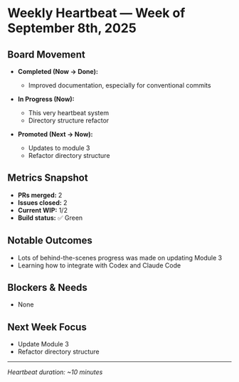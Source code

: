 # Weekly Heartbeat — Week of September 8th, 2025

## Board Movement
- **Completed (Now → Done):**
  - Improved documentation, especially for conventional commits

- **In Progress (Now):**
  - This very heartbeat system
  - Directory structure refactor

- **Promoted (Next → Now):**
  - Updates to module 3
  - Refactor directory structure

## Metrics Snapshot
- **PRs merged:** 2
- **Issues closed:** 2 
- **Current WIP:** 1/2
- **Build status:** ✅ Green

## Notable Outcomes
- Lots of behind-the-scenes progress was made on updating Module 3
- Learning how to integrate with Codex and Claude Code

## Blockers & Needs
- None

## Next Week Focus
- Update Module 3
- Refactor directory structure

---
*Heartbeat duration: ~10 minutes*